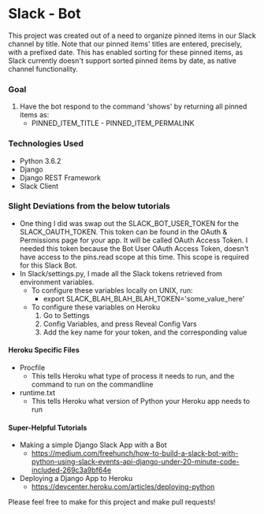 # Slack - Bot

This project was created out of a need to organize pinned items in our Slack channel by title. Note that our pinned items' titles are entered, precisely, with a prefixed date. This has enabled sorting for these pinned items, as Slack currently doesn't support sorted pinned items by date, as native channel functionality.

### Goal
1. Have the bot respond to the command 'shows' by returning all pinned items as:
	* PINNED_ITEM_TITLE - PINNED_ITEM_PERMALINK

### Technologies Used
* Python 3.6.2
* Django
* Django REST Framework
* Slack Client

### Slight Deviations from the below tutorials
* One thing I did was swap out the SLACK_BOT_USER_TOKEN for the SLACK_OAUTH_TOKEN. This token can be found in the OAuth & Permissions page for your app. It will be called OAuth Access Token. I needed this token because the Bot User OAuth Access Token, doesn't have access to the pins.read scope at this time. This scope is required for this Slack Bot.
* In Slack/settings.py, I made all the Slack tokens retrieved from environment variables. 
	* To configure these variables locally on UNIX, run:
		* export SLACK_BLAH_BLAH_BLAH_TOKEN='some_value_here'
	* To configure these variables on Heroku
		1. Go to Settings
		2. Config Variables, and press Reveal Config Vars
		3. Add the key name for your token, and the corresponding value

#### Heroku Specific Files
* Procfile
	* This tells Heroku what type of process it needs to run, and the command to run on the commandline
* runtime.txt
	* This tells Heroku what version of Python your Heroku app needs to run

#### Super-Helpful Tutorials
* Making a simple Django Slack App with a Bot
	* https://medium.com/freehunch/how-to-build-a-slack-bot-with-python-using-slack-events-api-django-under-20-minute-code-included-269c3a9bf64e
* Deploying a Django App to Heroku
	* https://devcenter.heroku.com/articles/deploying-python

Please feel free to make for this project and make pull requests!